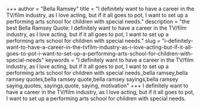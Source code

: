 +++
author = "Bella Ramsey"
title = "I definitely want to have a career in the TV/film industry, as I love acting, but if it all goes to pot, I want to set up a performing arts school for children with special needs."
description = "the best Bella Ramsey Quote: I definitely want to have a career in the TV/film industry, as I love acting, but if it all goes to pot, I want to set up a performing arts school for children with special needs."
slug = "i-definitely-want-to-have-a-career-in-the-tvfilm-industry-as-i-love-acting-but-if-it-all-goes-to-pot-i-want-to-set-up-a-performing-arts-school-for-children-with-special-needs"
keywords = "I definitely want to have a career in the TV/film industry, as I love acting, but if it all goes to pot, I want to set up a performing arts school for children with special needs.,bella ramsey,bella ramsey quotes,bella ramsey quote,bella ramsey sayings,bella ramsey saying,quotes, sayings,quote, saying, motivation"
+++
I definitely want to have a career in the TV/film industry, as I love acting, but if it all goes to pot, I want to set up a performing arts school for children with special needs.
